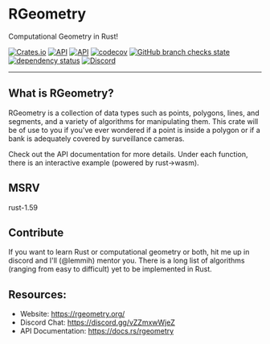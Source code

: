 # RGeometry

Computational Geometry in Rust!

[![Crates.io](https://img.shields.io/crates/v/rgeometry?color=4d76ae)](https://crates.io/crates/rgeometry)
[![API](https://docs.rs/rgeometry/badge.svg)](https://docs.rs/rgeometry)
[![API](https://img.shields.io/badge/docs-head-4d76ae.svg)](https://rgeometry.org/rgeometry/rgeometry/)
[![codecov](https://codecov.io/gh/rgeometry/rgeometry/branch/main/graph/badge.svg?token=A0EFH689BR)](https://codecov.io/gh/rgeometry/rgeometry)
[![GitHub branch checks state](https://img.shields.io/github/checks-status/rgeometry/rgeometry/main?label=tests&logo=github)](https://github.com/rgeometry/rgeometry/actions/workflows/ci.yml)
[![dependency status](https://deps.rs/repo/github/rgeometry/rgeometry/status.svg)](https://deps.rs/repo/github/rgeometry/rgeometry)
[![Discord](https://img.shields.io/discord/731822102935502908)](https://discord.gg/vZZmxwWjeZ)

<!-- [![](https://tokei.rs/b1/github/rgeometry/rgeometry?category=code)](https://github.com/XAMPPRocky/tokei#badges) -->

--------------------------------

## What is RGeometry?

RGeometry is a collection of data types such as points, polygons, lines, and segments, and a variety of algorithms for manipulating them. This crate will be of use to you if you've ever wondered if a point is inside a polygon or if a bank is adequately covered by surveillance cameras.

Check out the API documentation for more details. Under each function, there is an interactive example (powered by rust->wasm).

## MSRV

rust-1.59

## Contribute

If you want to learn Rust or computational geometry or both, hit me up in discord and I'll (@lemmih) mentor you. There is a long list of algorithms (ranging from easy to difficult) yet to be implemented in Rust.

## Resources:
 * Website: https://rgeometry.org/
 * Discord Chat: https://discord.gg/vZZmxwWjeZ
 * API Documentation: https://docs.rs/rgeometry
